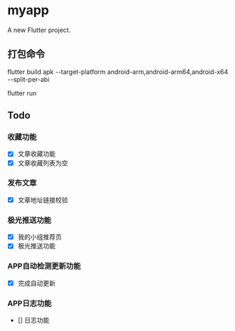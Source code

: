 # myapp

A new Flutter project.

## 打包命令

flutter build apk --target-platform android-arm,android-arm64,android-x64 --split-per-abi

flutter run 

## Todo
 
### 收藏功能

 - [X] 文章收藏功能
 - [X] 文章收藏列表为空

### 发布文章

 - [X] 文章地址链接校验

### 极光推送功能

 - [X] 我的小组推荐页
 - [X] 极光推送功能

### APP自动检测更新功能
 - [X] 完成自动更新

 
### APP日志功能
 - [] 日志功能
